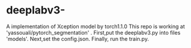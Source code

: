 # deeplabv3-
A implementation of Xception model by torch1.1.0
This repo is working at 'yassouali/pytorch_segmentation' .
First,put the deeplabv3.py into files 'models'.
Next,set the config.json.
Finally, run the train.py.
